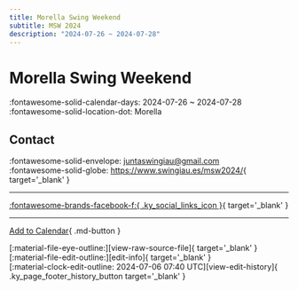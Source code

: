 ```yaml
---
title: Morella Swing Weekend
subtitle: MSW 2024
description: "2024-07-26 ~ 2024-07-28"
---
```


# Morella Swing Weekend 

:fontawesome-solid-calendar-days: 2024-07-26 ~ 2024-07-28  
:fontawesome-solid-location-dot: Morella  

## Contact

:fontawesome-solid-envelope: <juntaswingiau@gmail.com>  
:fontawesome-solid-globe: <https://www.swingiau.es/msw2024/>{ target='_blank' }  

---

 [:fontawesome-brands-facebook-f:{ .ky_social_links_icon }](https://www.facebook.com/MorellaSwingweekend){ target='_blank' }

---

[Add to Calendar](https://swing.news/ics/2024/es_ES/morella-swing-weekend-2024){ .md-button }

<div class="ky_page_footer" markdown>
<div class="ky_page_footer_trailing" markdown="span">
[:material-file-eye-outline:][view-raw-source-file]{ target='_blank' }
[:material-file-edit-outline:][edit-info]{ target='_blank' }
</div>
<div class="ky_page_footer_leading" markdown="span">
[:material-clock-edit-outline: 2024-07-06 07:40 UTC][view-edit-history]{ .ky_page_footer_history_button target='_blank' }
</div>
</div>

[view-raw-source-file]: https://github.com/swingdance/events/blob/main/2024/es_ES/morella-swing-weekend-2024.json "View Raw Source File"
[edit-info]: https://github.com/swingdance/events/issues/new?assignees=&labels=update+event&projects=&template=03-update_entity.yml&title=%5B2024%2Fes_ES%5D%20Update%20Event%3A%20Morella%20Swing%20Weekend&region=es_ES&year=2024&id=morella-swing-weekend-2024&name=Morella%20Swing%20Weekend&org_id= "Edit Info"

[view-edit-history]: https://github.com/swingdance/events/commits/main/2024/es_ES/morella-swing-weekend-2024.json "View Edit History"
